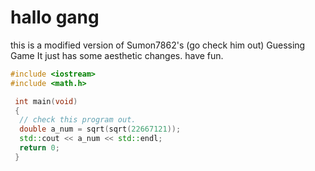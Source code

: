 # hallo gang

this is a modified version of Sumon7862's (go check him out) Guessing Game
It just has some aesthetic changes.
have fun.

```cpp
#include <iostream>
#include <math.h>

 int main(void)
 {
  // check this program out.  
  double a_num = sqrt(sqrt(22667121));
  std::cout << a_num << std::endl;
  return 0;
 }
```
